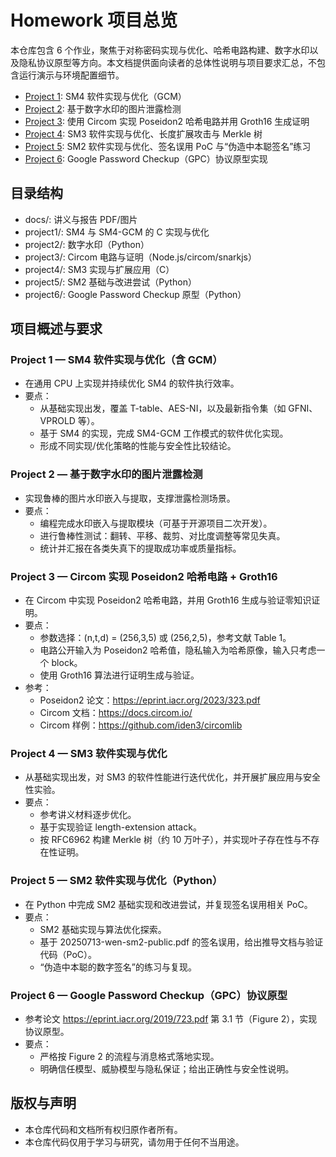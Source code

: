# Homework 项目总览

本仓库包含 6 个作业，聚焦于对称密码实现与优化、哈希电路构建、数字水印以及隐私协议原型等方向。本文档提供面向读者的总体性说明与项目要求汇总，不包含运行演示与环境配置细节。

- [Project 1](./project1/README.md): SM4 软件实现与优化（GCM） 
- [Project 2](./project2/README.md): 基于数字水印的图片泄露检测 
- [Project 3](./project3/README.md): 使用 Circom 实现 Poseidon2 哈希电路并用 Groth16 生成证明 
- [Project 4](./project4/README.md): SM3 软件实现与优化、长度扩展攻击与 Merkle 树 
- [Project 5](./project5/README.md): SM2 软件实现与优化、签名误用 PoC 与“伪造中本聪签名”练习 
- [Project 6](./project6/README.md): Google Password Checkup（GPC）协议原型实现 

## 目录结构

- docs/: 讲义与报告 PDF/图片
- project1/: SM4 与 SM4-GCM 的 C 实现与优化
- project2/: 数字水印（Python）
- project3/: Circom 电路与证明（Node.js/circom/snarkjs）
- project4/: SM3 实现与扩展应用（C）
- project5/: SM2 基础与改进尝试（Python）
- project6/: Google Password Checkup 原型（Python）

## 项目概述与要求

### Project 1 — SM4 软件实现与优化（含 GCM）

- 在通用 CPU 上实现并持续优化 SM4 的软件执行效率。
- 要点：
	- 从基础实现出发，覆盖 T-table、AES-NI，以及最新指令集（如 GFNI、VPROLD 等）。
	- 基于 SM4 的实现，完成 SM4-GCM 工作模式的软件优化实现。
	- 形成不同实现/优化策略的性能与安全性比较结论。

### Project 2 — 基于数字水印的图片泄露检测

- 实现鲁棒的图片水印嵌入与提取，支撑泄露检测场景。
- 要点：
	- 编程完成水印嵌入与提取模块（可基于开源项目二次开发）。
	- 进行鲁棒性测试：翻转、平移、裁剪、对比度调整等常见失真。
	- 统计并汇报在各类失真下的提取成功率或质量指标。

### Project 3 — Circom 实现 Poseidon2 哈希电路 + Groth16

- 在 Circom 中实现 Poseidon2 哈希电路，并用 Groth16 生成与验证零知识证明。
- 要点：
	- 参数选择：(n,t,d) = (256,3,5) 或 (256,2,5)，参考文献 Table 1。
	- 电路公开输入为 Poseidon2 哈希值，隐私输入为哈希原像，输入只考虑一个 block。
	- 使用 Groth16 算法进行证明生成与验证。
- 参考：
	- Poseidon2 论文：https://eprint.iacr.org/2023/323.pdf
	- Circom 文档：https://docs.circom.io/
	- Circom 样例：https://github.com/iden3/circomlib

### Project 4 — SM3 软件实现与优化

- 从基础实现出发，对 SM3 的软件性能进行迭代优化，并开展扩展应用与安全性实验。
- 要点：
	- 参考讲义材料逐步优化。
	- 基于实现验证 length-extension attack。
	- 按 RFC6962 构建 Merkle 树（约 10 万叶子），并实现叶子存在性与不存在性证明。

### Project 5 — SM2 软件实现与优化（Python）

- 在 Python 中完成 SM2 基础实现和改进尝试，并复现签名误用相关 PoC。
- 要点：
	- SM2 基础实现与算法优化探索。
	- 基于 20250713-wen-sm2-public.pdf 的签名误用，给出推导文档与验证代码（PoC）。
	- “伪造中本聪的数字签名”的练习与复现。

### Project 6 — Google Password Checkup（GPC）协议原型

- 参考论文 https://eprint.iacr.org/2019/723.pdf 第 3.1 节（Figure 2），实现协议原型。
- 要点：
	- 严格按 Figure 2 的流程与消息格式落地实现。
	- 明确信任模型、威胁模型与隐私保证；给出正确性与安全性说明。

## 版权与声明

- 本仓库代码和文档所有权归原作者所有。
- 本仓库代码仅用于学习与研究，请勿用于任何不当用途。

